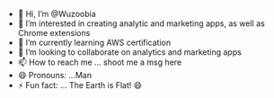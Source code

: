 - 👋 Hi, I’m @Wuzoobia
- 👀 I’m interested in creating analytic and marketing apps, as well as Chrome extensions
- 🌱 I’m currently learning AWS certification
- 💞️ I’m looking to collaborate on analytics and marketing apps
- 📫 How to reach me ... shoot me a msg here
- 😄 Pronouns: ...Man
- ⚡ Fun fact: ... The Earth is Flat! 😄

<!---
Wuzoobia/Wuzoobia is a ✨ special ✨ repository because its `README.md` (this file) appears on your GitHub profile.
You can click the Preview link to take a look at your changes.
--->
